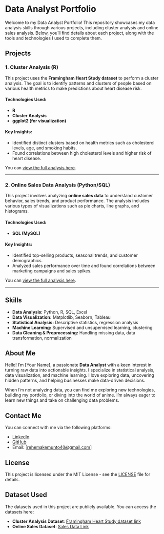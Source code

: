 # Data Analyst Portfolio

Welcome to my Data Analyst Portfolio! This repository showcases my data analysis skills through various projects, including cluster analysis and online sales analysis. Below, you’ll find details about each project, along with the tools and technologies I used to complete them.

## Projects

### 1. **Cluster Analysis (R)**
This project uses the **Framingham Heart Study dataset** to perform a cluster analysis. The goal is to identify patterns and clusters of people based on various health metrics to make predictions about heart disease risk.

#### Technologies Used:
- **R**
- **Cluster Analysis**
- **ggplot2 (for visualization)**

#### Key Insights:
- Identified distinct clusters based on health metrics such as cholesterol levels, age, and smoking habits.
- Found correlations between high cholesterol levels and higher risk of heart disease.

You can [view the full analysis here](link-to-project).

---

### 2. **Online Sales Data Analysis (Python/SQL)**
This project involves analyzing **online sales data** to understand customer behavior, sales trends, and product performance. The analysis includes various types of visualizations such as pie charts, line graphs, and histograms.

#### Technologies Used:
- **SQL (MySQL)**


#### Key Insights:
- Identified top-selling products, seasonal trends, and customer demographics.
- Analyzed sales performance over time and found correlations between marketing campaigns and sales spikes.

You can [view the full analysis here](link-to-project).

---

## Skills

- **Data Analysis:** Python, R, SQL, Excel
- **Data Visualization:** Matplotlib, Seaborn, Tableau
- **Statistical Analysis:** Descriptive statistics, regression analysis
- **Machine Learning:** Supervised and unsupervised learning, clustering
- **Data Cleaning & Preprocessing:** Handling missing data, data transformation, normalization

## About Me

Hello! I’m [Your Name], a passionate **Data Analyst** with a keen interest in turning raw data into actionable insights. I specialize in statistical analysis, data visualization, and machine learning. I love exploring data, uncovering hidden patterns, and helping businesses make data-driven decisions.

When I’m not analyzing data, you can find me exploring new technologies, building my portfolio, or diving into the world of anime. I’m always eager to learn new things and take on challenging data problems.

## Contact Me

You can connect with me via the following platforms:
- [LinkedIn](your-linkedin-profile)
- [GitHub](your-github-profile)
- Email: [rehemakemunto40@gmail.com]

## License

This project is licensed under the MIT License - see the [LICENSE](LICENSE) file for details.

## Dataset Used

The datasets used in this project are publicly available. You can access the datasets here:
- **Cluster Analysis Dataset**: [Framingham Heart Study dataset link](dataset-link)
- **Online Sales Dataset**: [Sales Data Link](dataset-link)

